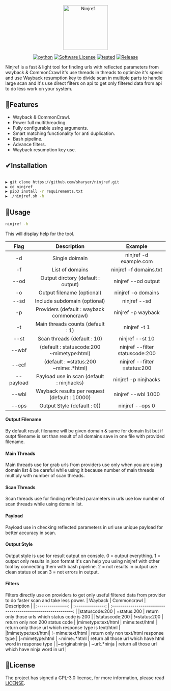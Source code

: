 <p align="center">
  <img alt="Ninjref" src="https://i.imgur.com/rSlKlAq.png" height="140" />
  <p align="center">
    <a href="https://github.com/python"><img alt="python" src="https://img.shields.io/badge/python-3.6%2B-blue.svg"></a>
    <a href="https://github.com/sharyer/ninjref/blob/master/LICENSE"><img alt="Software License" src="https://img.shields.io/badge/license-GPL--3.0-orange"></a>
    <a href=""><img alt="tested" src="https://img.shields.io/badge/Tested-Linux-success"></a>
    <a href="https://github.com/sharyer/ninjref"><img alt="Release" src="https://img.shields.io/badge/version-1.1-red.svg"></a>
  </p>
</p>

Ninjref is a fast & light tool for finding urls with reflected parameters from wayback & CommonCrawl it's use threads in threads to optimize it's speed and use Wayback resumption key to divide scan in multiple parts to handle large scan and it's use direct filters on api to get only filtered data from api to do less work on your system. 

## 🚀Features
-   Wayback & CommonCrawl.
-   Power full multithreading.
-   Fully configurable using arguments.
-   Smart matching functionality for anti duplication.
-   Bash pipeline.
-   Advance filters.
-   Wayback resumption key use.

## ✔Installation
```sh

▶ git clone https://github.com/sharyer/ninjref.git
▶ cd ninjref
▶ pip3 install -r requirements.txt
▶ ./ninjref.sh -h

```
## 🧐Usage

```sh
ninjref -h
```

This will display help for the tool.

|        Flag       |                      Description                      |                     Example                     |
| :---------------: | :---------------------------------------------------: | :---------------------------------------------: |
|         -d        |                     Single doimain                    |              ninjref -d example.com             |
|         -f        |                     List of domains                   |              ninjref -f domains.txt             |
|       --od        |           Output dirctory (default : output)          |              ninjref --od output                |
|         -o        |           Output filename (optional)                  |              ninjref -o domains                 |
|       --sd        |           Include subdomain (optional)                |              ninjref --sd                       |
|         -p        |         Providers (default : wayback commoncrawl)     |              ninjref -p wayback                 |
|         -t        |           Main threads counts (default : 1)           |              ninjref -t 1                       |
|       --st        |           Scan threads (default : 10)                 |              ninjref --st 10                    |
|      --wbf        |            (default : statuscode:200 ~mimetype:html)  |              ninjref --filter statuscode:200    |
|      --ccf        |            (default : =status:200 ~mime:.*html)       |              ninjref --filter =status:200       |
|     --payload     |      Payload use in scan (default : ninjhacks)        |              ninjref -p ninjhacks               |
|       --wbl       |      Wayback results per request (default : 10000)    |              ninjref --wbl 1000                 |
|       --ops       |            Output Style (default : 0))                |              ninjref --ops 0                    |

#### Output Filename
By default result filename will be given domain & same for domain list but if outpt filename is set than result of all domains save in one file with provided filename.
#### Main Threads
Main threads use for grab urls from providers use only when you are using domain list & be careful while using it because number of main threads multiply with number of scan threads.
#### Scan Threads
Scan threads use for finding reflected parameters in urls use low number of scan threads while using domain list.
#### Payload
Payload use in checking reflected parameters in url use unique payload for better accuracy in scan.
#### Output Style
Output style is use for result output on console.
0 = output everything.
1 = output only results in json format it's can help you using ninjref with other tool by connecting them with bash pipeline.
2 = not results in output use clean status of scan
3 = not errors in output.
#### Filters
Filters directly use on providers to get only useful filtered data from provider to do faster scan and take less power.
|      Wayback      |    Commoncrawl    |                      Description                              |
| :---------------: | :---------------: | :-----------------------------------------------------------: |
|statuscode:200     |   =status:200     | return only those urls which status code is 200               |
|!statuscode:200    |   !=status:200    | return only non 200 status code                               |
|mimetype:text/html |  mime:text/html   | return only those url which response type is text/html        |
|!mimetype:text/html|  !=mime:text/html | return only non text/html response type                       |
|~mimetype:html     |   ~mime:.*html    | return all those url which have html word in response type    |
|~original:ninja    |   ~url:.*ninja    | return all those url which have ninja word in url             |

## 📄License

The project has signed a GPL-3.0 license, for more information, please read [LICENSE](https://github.com/sharyer/ninjref/blob/master/LICENSE).

